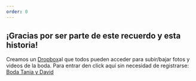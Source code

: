 ```yaml
---
order: 0
---
```

## ¡Gracias por ser parte de este recuerdo y esta historia! 

Creamos un <a href="https://dropbox.com/scl/fo/vf4kfvxa4x5dn9d1duhf3/h?dl=0&rlkey=l9n2o032b30dim7ji5snpvltk">Dropbox</a>al que todos pueden acceder para subir/bajar fotos y videos de la boda.
Para entrar den click aquí sin necesidad de registrarse: <a href="https://dropbox.com/scl/fo/vf4kfvxa4x5dn9d1duhf3/h?dl=0&rlkey=l9n2o032b30dim7ji5snpvltk">Boda Tania y David</a>



